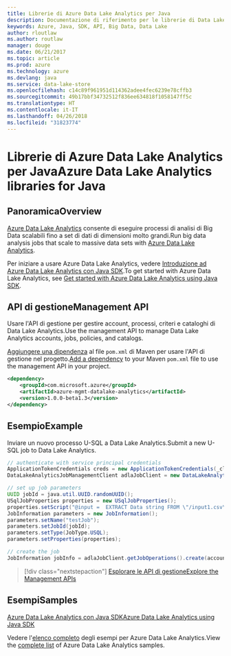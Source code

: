 ```yaml
---
title: Librerie di Azure Data Lake Analytics per Java
description: Documentazione di riferimento per le librerie di Data Lake Analytics per Java
keywords: Azure, Java, SDK, API, Big Data, Data Lake
author: rloutlaw
ms.author: routlaw
manager: douge
ms.date: 06/21/2017
ms.topic: article
ms.prod: azure
ms.technology: azure
ms.devlang: java
ms.service: data-lake-store
ms.openlocfilehash: c14c89f961951d114362adee4fec6239e78cffb3
ms.sourcegitcommit: 49b17bbf34732512f836ee634818f1058147ff5c
ms.translationtype: HT
ms.contentlocale: it-IT
ms.lasthandoff: 04/26/2018
ms.locfileid: "31823774"
---
```

# <a name="azure-data-lake-analytics-libraries-for-java"></a><span data-ttu-id="8b0ec-104">Librerie di Azure Data Lake Analytics per Java</span><span class="sxs-lookup"><span data-stu-id="8b0ec-104">Azure Data Lake Analytics libraries for Java</span></span>

## <a name="overview"></a><span data-ttu-id="8b0ec-105">Panoramica</span><span class="sxs-lookup"><span data-stu-id="8b0ec-105">Overview</span></span>

<span data-ttu-id="8b0ec-106">[Azure Data Lake Analytics](/azure/data-lake-analytics/data-lake-analytics-overview) consente di eseguire processi di analisi di Big Data scalabili fino a set di dati di dimensioni molto grandi.</span><span class="sxs-lookup"><span data-stu-id="8b0ec-106">Run big data analysis jobs that scale to massive data sets with [Azure Data Lake Analytics](/azure/data-lake-analytics/data-lake-analytics-overview).</span></span>

<span data-ttu-id="8b0ec-107">Per iniziare a usare Azure Data Lake Analytics, vedere [Introduzione ad Azure Data Lake Analytics con Java SDK](/azure/data-lake-analytics/data-lake-analytics-get-started-java-sdk).</span><span class="sxs-lookup"><span data-stu-id="8b0ec-107">To get started with Azure Data Lake Analytics, see [Get started with Azure Data Lake Analytics using Java SDK](/azure/data-lake-analytics/data-lake-analytics-get-started-java-sdk).</span></span>

## <a name="management-api"></a><span data-ttu-id="8b0ec-108">API di gestione</span><span class="sxs-lookup"><span data-stu-id="8b0ec-108">Management API</span></span>

<span data-ttu-id="8b0ec-109">Usare l'API di gestione per gestire account, processi, criteri e cataloghi di Data Lake Analytics.</span><span class="sxs-lookup"><span data-stu-id="8b0ec-109">Use the management API to manage Data Lake Analytics accounts, jobs, policies, and catalogs.</span></span>

<span data-ttu-id="8b0ec-110">[Aggiungere una dipendenza](https://maven.apache.org/guides/getting-started/index.html#How_do_I_use_external_dependencies) al file `pom.xml` di Maven per usare l'API di gestione nel progetto.</span><span class="sxs-lookup"><span data-stu-id="8b0ec-110">[Add a dependency](https://maven.apache.org/guides/getting-started/index.html#How_do_I_use_external_dependencies) to your Maven `pom.xml` file to use the management API in your project.</span></span>


```XML
<dependency>
    <groupId>com.microsoft.azure</groupId>
    <artifactId>azure-mgmt-datalake-analytics</artifactId>
    <version>1.0.0-beta1.3</version>
</dependency>
```

## <a name="example"></a><span data-ttu-id="8b0ec-111">Esempio</span><span class="sxs-lookup"><span data-stu-id="8b0ec-111">Example</span></span>

<span data-ttu-id="8b0ec-112">Inviare un nuovo processo U-SQL a Data Lake Analytics.</span><span class="sxs-lookup"><span data-stu-id="8b0ec-112">Submit a new U-SQL job to Data Lake Analytics.</span></span>

```java
// authenticate with service principal credentials
ApplicationTokenCredentials creds = new ApplicationTokenCredentials(_clientId, _tenantId, _clientSecret, null);
DataLakeAnalyticsJobManagementClient adlaJobClient = new DataLakeAnalyticsJobManagementClientImpl(creds);

// set up job parameters
UUID jobId = java.util.UUID.randomUUID();
USqlJobProperties properties = new USqlJobProperties();
properties.setScript("@input =  EXTRACT Data string FROM \"/input1.csv\" USING Extractors.Csv(); OUTPUT @input TO @\"/output1.csv\" USING Outputters.Csv();");
JobInformation parameters = new JobInformation();
parameters.setName("testJob");
parameters.setJobId(jobId);
parameters.setType(JobType.USQL);
parameters.setProperties(properties);

// create the job
JobInformation jobInfo = adlaJobClient.getJobOperations().create(accountName, jobId, parameters).getBody();

```

> [!div class="nextstepaction"]
> [<span data-ttu-id="8b0ec-113">Esplorare le API di gestione</span><span class="sxs-lookup"><span data-stu-id="8b0ec-113">Explore the Management APIs</span></span>](/java/api/overview/azure/datalakeanalytics/management)

## <a name="samples"></a><span data-ttu-id="8b0ec-114">Esempi</span><span class="sxs-lookup"><span data-stu-id="8b0ec-114">Samples</span></span>

<span data-ttu-id="8b0ec-115">[Azure Data Lake Analytics con Java SDK][1]</span><span class="sxs-lookup"><span data-stu-id="8b0ec-115">[Azure Data Lake Analytics using Java SDK][1]</span></span> 

[1]: https://docs.microsoft.com/azure/data-lake-analytics/data-lake-analytics-get-started-java-sdk

<span data-ttu-id="8b0ec-116">Vedere l'[elenco completo](https://azure.microsoft.com/resources/samples/?platform=java&term=analytics) degli esempi per Azure Data Lake Analytics.</span><span class="sxs-lookup"><span data-stu-id="8b0ec-116">View the [complete list](https://azure.microsoft.com/resources/samples/?platform=java&term=analytics) of Azure Data Lake Analytics samples.</span></span>
